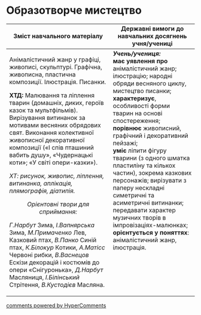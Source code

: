 <div id="hypercomments_widget" class="js-hypercomments-widget invisible"></div>

Образотворче мистецтво
=============================================

<table>
  <tr>
    <td width="55%" align="center"><b>Зміст навчального матеріалу</b></td>
    <td width="45%" align="center"><b>Державні вимоги до навчальних досягнень учня/учениці</b></td>
  </tr>
<tbody>
  <tr>
    <td width="55%" style="vertical-align:top !important;">
<p>Анімалістичний жанр у графіці, живописі, скульптурі. Графічна, живописна, пластична композиції. Ілюстрація. Писанки.</p>
<p><b>ХТД:</b> Малювання та ліплення тварин (домашніх, диких, героїв казок та мультфільмів). Вирізування витинанок за мотивами весняних обрядових свят. Виконання колективної живописної декоративної композиції («І спів пташиний вабить душу», «Чудернацькі коти»; «У світі опери-казки»).</p>
<p><i>ХТ: рисунок, живопис, ліплення, витинанка, аплікація, плямографія, діатипія.</i></p>
<center><i>Орієнтовні твори для сприймання:</i></center>
<p><i>Г.Нарбут</i> Зима, <i>І.Вапнярська</i> Зима, <i>М.Примаченко</i> Лев, Казковий птах, <i>В.Панко</i> Синій птах, <i>К.Білокур</i> Котики, <i>А.Матісс</i> Червоні рибки, <i>В.Васнецов</i> Ескізи декорацій і костюмів до опери «Снігуронька», <i>Д.Нарбут</i> Масляниця, <i>І.Білінський</i> Стрітення, <i>В.Кустодієв</i> Масляна.</p>
	</td>
<td width="45%" style="vertical-align:top !important;"><b><i>Учень/учениця:</i></b><br>
<b>має уявлення про</b> анімалістичний жанр; ілюстрацію; народні обряди весняного циклу, мистецтво писанки;<br>
<b>характеризує</b>, особливості форми тварин на основі спостереження;<br>
<b>порівнює</b> живописний, графічний і декоративний пейзажі;<br>
<b>уміє</b> ліпити фігуру тварини (з одного шматка пластиліну та кількох частин), зокрема казкових персонажів; вирізувати з паперу нескладні симетричні та асиметричні витинанки; передавати характер музичних творів в імпровізаціях-малюнках;<br>
<b>орієнтується у поняттях</b>: анімалістичний жанр, ілюстрація.<br>
</td>
	</tr>
</tbody>
</table>

<div class="js-hypercomments-container">
<a href="http://hypercomments.com" class="hc-link" title="comments widget">comments powered by HyperComments</a>
</div>